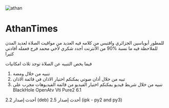 <img src="https://i.ibb.co/xJtq07S/athan.png" alt="athan" border="0">

# AthanTimes
للمطور أبوياسين الجزائري
واقتبس من كلامه
فيه العديد من مواقيت الصلاة لعديد المدن
للملاحظة فيه ما نسبة %90 من الأنترنت
أجدد شكري لأخي محمد فرج فعمله أفادني كثيرا

فيما يخص التنبيه عن الصلاة توجد ثلاث امكانيات
1. تنبيه من خلال ومضة
2. تبيه من خلال أذان صوتي يمكنكم اختيار الاذان في قائمة الاذان
3. تنبيه من خلال شريط فيديو يمكنكم اختيار الفيديو من قائمة الفيديوهات
مجرب على
BlackHole
OpenAtv
Vti
Pure2 6.1

أحدث إصدار 2.2 (deb)
أحدث إصدار 2.5 (ipk - py2 and py3)
